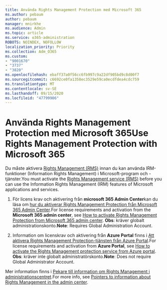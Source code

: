 ```yaml
---
title: Använda Rights Management Protection med Microsoft 365
ms.author: pebaum
author: pebaum
manager: mnirkhe
ms.audience: Admin
ms.topic: article
ms.service: o365-administration
ROBOTS: NOINDEX, NOFOLLOW
localization_priority: Priority
ms.collection: Adm_O365
ms.custom:
- "9001670"
- "3737"
- "3820"
ms.openlocfilehash: ebaff37a0f56cc6fb997c9a22df905bd9c8d00f7
ms.sourcegitcommit: c6692ce0fa1358ec3529e59ca0ecdfdea4cdc759
ms.translationtype: MT
ms.contentlocale: sv-SE
ms.lasthandoff: 09/15/2020
ms.locfileid: "47799906"
---
```

# <a name="use-rights-management-protection-with-microsoft-365"></a><span data-ttu-id="3e785-102">Använda Rights Management Protection med Microsoft 365</span><span class="sxs-lookup"><span data-stu-id="3e785-102">Use Rights Management Protection with Microsoft 365</span></span>

<span data-ttu-id="3e785-103">Du måste aktivera [Rights Management (RMS)](https://docs.microsoft.com/azure/information-protection/what-is-azure-rms) innan du kan använda IRM-funktioner (Information Rights Management) i Microsoft-program och -tjänster.</span><span class="sxs-lookup"><span data-stu-id="3e785-103">You must activate the [Rights Management service (RMS)](https://docs.microsoft.com/azure/information-protection/what-is-azure-rms) before you can use the Information Rights Management (IRM) features of Microsoft applications and services.</span></span>

1. <span data-ttu-id="3e785-104">För licens krav och aktivering från **microsoft 365 Admin Center**kan du läsa om [hur du aktiverar Rights Management Protection från Microsoft 365 Admin Center](https://docs.microsoft.com/azure/information-protection/activate-office365).</span><span class="sxs-lookup"><span data-stu-id="3e785-104">For license requirements and activation from the **Microsoft 365 admin center**, see [How to activate Rights Management Protection from Microsoft 365 admin center](https://docs.microsoft.com/azure/information-protection/activate-office365).</span></span> <span data-ttu-id="3e785-105">**Obs**: kräver globalt administrationskonto.</span><span class="sxs-lookup"><span data-stu-id="3e785-105">**Note**: Requires Global Administration Account.</span></span>

2. <span data-ttu-id="3e785-106">Information om licenskrav och aktivering från **Azure Portal** finns i [Att aktivera Rights Management Protection-tjänsten från Azure Portal](https://docs.microsoft.com/azure/information-protection/activate-azure).</span><span class="sxs-lookup"><span data-stu-id="3e785-106">For license requirements and activation from **Azure Portal**, see [How to activate the Rights Management protection service from Azure portal](https://docs.microsoft.com/azure/information-protection/activate-azure).</span></span> <span data-ttu-id="3e785-107">**Obs**: kräver inte globalt administratörskonto.</span><span class="sxs-lookup"><span data-stu-id="3e785-107">**Note**: Does not require Global Administrator Account.</span></span>

<span data-ttu-id="3e785-108">Mer information finns i [Pekare till information om Rights Management i administrationscentret](https://docs.microsoft.com/office365/enterprise/activate-rms-in-office-365).</span><span class="sxs-lookup"><span data-stu-id="3e785-108">For more info, see [Pointers to information about Rights Management in the admin center](https://docs.microsoft.com/office365/enterprise/activate-rms-in-office-365).</span></span>
